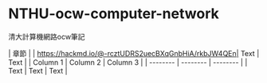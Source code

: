 # NTHU-ocw-computer-network
清大計算機網路ocw筆記

| 章節                                               |
| https://hackmd.io/@-rcztUDRS2uecBXqGnbHiA/rkbJW4QEn| Text     | Text     |
| Column 1 | Column 2 | Column 3 |
| -------- | -------- | -------- |
| Text     | Text     | Text     |
